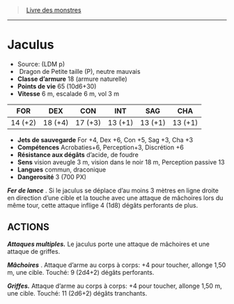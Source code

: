 ﻿> [Livre des monstres](tome_of_beasts.md)

---

# Jaculus

- Source: (LDM p)
-  Dragon de Petite taille (P), neutre mauvais
- **Classe d’armure** 18 (armure naturelle)
- **Points de vie** 65 (10d6+30)
- **Vitesse** 6 m, escalade 6 m, vol 3 m

|FOR|DEX|CON|INT|SAG|CHA|
|---|---|---|---|---|---|
|14 (+2)|18 (+4)|17 (+3)|13 (+1)|13 (+1)|13 (+1)|

- **Jets de sauvegarde** For +4, Dex +6, Con +5, Sag +3, Cha +3
- **Compétences** Acrobaties+6, Perception+3, Discrétion +6
- **Résistance aux dégâts** d’acide, de foudre
- **Sens** vision aveugle 3 m, vision dans le noir 18 m, Perception passive 13
- **Langues** commun, draconique
- **Dangerosité** 3 (700 PX)

**_Fer de lance_** . Si le jaculus se déplace d’au moins 3 mètres en ligne droite en direction d’une cible et la touche avec une attaque de mâchoires lors du même tour, cette attaque inflige 4 (1d8) dégâts perforants de plus.

## ACTIONS

**_Attaques multiples._** Le jaculus porte une attaque de mâchoires et une attaque de griffes.

**_Mâchoires_** . Attaque d’arme au corps à corps: +4 pour toucher, allonge 1,50 m, une cible. Touché: 9 (2d4+2) dégâts perforants.

**_Griffes._** Attaque d’arme au corps à corps: +4 pour toucher, allonge 1,50 m, une cible. Touché: 11 (2d6+2) dégâts tranchants.

